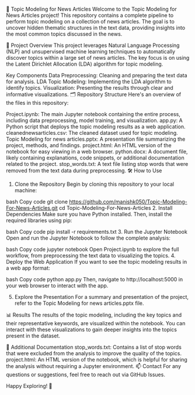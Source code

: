 📰 Topic Modeling for News Articles
Welcome to the Topic Modeling for News Articles project! This repository contains a complete pipeline to perform topic modeling on a collection of news articles. The goal is to uncover hidden thematic structures in the text data, providing insights into the most common topics discussed in the news.

🚀 Project Overview
This project leverages Natural Language Processing (NLP) and unsupervised machine learning techniques to automatically discover topics within a large set of news articles. The key focus is on using the Latent Dirichlet Allocation (LDA) algorithm for topic modeling.

Key Components
Data Preprocessing: Cleaning and preparing the text data for analysis.
LDA Topic Modeling: Implementing the LDA algorithm to identify topics.
Visualization: Presenting the results through clear and informative visualizations.
🗂️ Repository Structure
Here's an overview of the files in this repository:

Project.ipynb: The main Jupyter notebook containing the entire process, including data preprocessing, model training, and visualization.
app.py: A Python script that deploys the topic modeling results as a web application.
cleanednewsarticles.csv: The cleaned dataset used for topic modeling.
Topic Modeling for news articles.pptx: A presentation file summarizing the project, methods, and findings.
project.html: An HTML version of the notebook for easy viewing in a web browser.
python.docx: A document file, likely containing explanations, code snippets, or additional documentation related to the project.
stop_words.txt: A text file listing stop words that were removed from the text data during preprocessing.
🛠️ How to Use
1. Clone the Repository
Begin by cloning this repository to your local machine:

bash
Copy code
git clone https://github.com/manishk050/Topic-Modeling-For-News-Articles.git
cd Topic-Modeling-For-News-Articles
2. Install Dependencies
Make sure you have Python installed. Then, install the required libraries using pip:

bash
Copy code
pip install -r requirements.txt
3. Run the Jupyter Notebook
Open and run the Jupyter Notebook to follow the complete analysis:

bash
Copy code
jupyter notebook
Open Project.ipynb to explore the full workflow, from preprocessing the text data to visualizing the topics.
4. Deploy the Web Application
If you want to see the topic modeling results in a web app format:

bash
Copy code
python app.py
Then, navigate to http://localhost:5000 in your web browser to interact with the app.

5. Explore the Presentation
For a summary and presentation of the project, refer to the Topic Modeling for news articles.pptx file.

📊 Results
The results of the topic modeling, including the key topics and their representative keywords, are visualized within the notebook. You can interact with these visualizations to gain deeper insights into the topics present in the dataset.

📝 Additional Documentation
stop_words.txt: Contains a list of stop words that were excluded from the analysis to improve the quality of the topics.
project.html: An HTML version of the notebook, which is helpful for sharing the analysis without requiring a Jupyter environment.
📫 Contact
For any questions or suggestions, feel free to reach out via GitHub Issues.

Happy Exploring! 🎉

